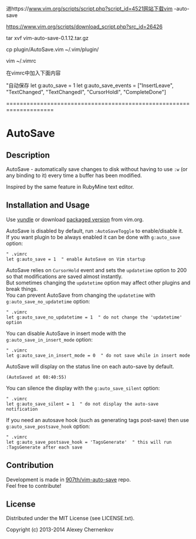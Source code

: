 进https://www.vim.org/scripts/script.php?script_id=4521网站下载vim -auto-save

https://www.vim.org/scripts/download_script.php?src_id=26426

tar xvf vim-auto-save-0.1.12.tar.gz

cp plugin/AutoSave.vim ~/.vim/plugin/

vim ~/.vimrc

在vimrc中加入下面内容

"自动保存
let g:auto_save = 1
let g:auto_save_events = ["InsertLeave", "TextChanged", "TextChangedI", "CursorHoldI", "CompleteDone"]

====================================================================
# AutoSave

## Description

AutoSave - automatically save changes to disk without having to use `:w` (or any binding to it) every time a buffer has been modified.

Inspired by the same feature in RubyMine text editor.

## Installation and Usage

Use [vundle](https://github.com/gmarik/vundle) or
download [packaged version](http://www.vim.org/scripts/script.php?script_id=4521) from vim.org.

AutoSave is disabled by default, run `:AutoSaveToggle` to enable/disable it.  
If you want plugin to be always enabled it can be done with `g:auto_save` option:

```VimL
" .vimrc
let g:auto_save = 1  " enable AutoSave on Vim startup

```

AutoSave relies on `CursorHold` event and sets the `updatetime` option to 200 so that modifications are saved almost instantly.  
But sometimes changing the `updatetime` option may affect other plugins and break things.  
You can prevent AutoSave from changing the `updatetime` with `g:auto_save_no_updatetime` option:

```VimL
" .vimrc
let g:auto_save_no_updatetime = 1  " do not change the 'updatetime' option

```

You can disable AutoSave in insert mode with the `g:auto_save_in_insert_mode` option:

```VimL
" .vimrc
let g:auto_save_in_insert_mode = 0  " do not save while in insert mode

```

AutoSave will display on the status line on each auto-save by default.

```
(AutoSaved at 08:40:55)
```

You can silence the display with the `g:auto_save_silent` option:

```VimL
" .vimrc
let g:auto_save_silent = 1  " do not display the auto-save notification

```

If you need an autosave hook (such as generating tags post-save) then use `g:auto_save_postsave_hook` option:

```VimL
" .vimrc
let g:auto_save_postsave_hook = 'TagsGenerate'  " this will run :TagsGenerate after each save

```

## Contribution

Development is made in [907th/vim-auto-save](https://github.com/907th/vim-auto-save) repo.  
Feel free to contribute!

## License

Distributed under the MIT License (see LICENSE.txt).

Copyright (c) 2013-2014 Alexey Chernenkov
